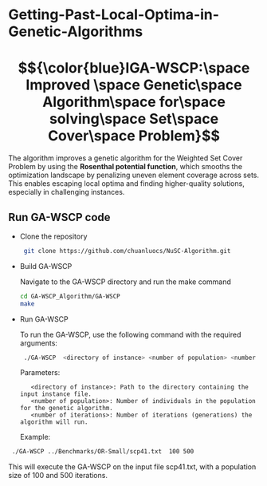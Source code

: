 # Getting-Past-Local-Optima-in-Genetic-Algorithms
# $${\color{blue}IGA-WSCP:\space Improved \space Genetic\space Algorithm\space for\space solving\space Set\space Cover\space Problem}$$
The algorithm improves a genetic algorithm for the Weighted Set Cover Problem by using the **Rosenthal potential function**, which smooths the optimization landscape by penalizing uneven element coverage across sets. This enables escaping local optima and finding higher-quality solutions, especially in challenging instances.


## Run GA-WSCP code
- Clone the repository

  ```bash
   git clone https://github.com/chuanluocs/NuSC-Algorithm.git
   ```

- Build GA-WSCP

  Navigate to the GA-WSCP directory and run the make command

  ```bash
  cd GA-WSCP_Algorithm/GA-WSCP
  make
  ```
- Run GA-WSCP
  
     To run the GA-WSCP, use the following command with the required arguments:

  ```bash
   ./GA-WSCP  <directory of instance> <number of population> <number of iteration>
   ```     
  Parameters:

         <directory of instance>: Path to the directory containing the input instance file.
         <number of population>: Number of individuals in the population for the genetic algorithm.
         <number of iterations>: Number of iterations (generations) the algorithm will run.

  Example:
 ```bash
  ./GA-WSCP ../Benchmarks/OR-Small/scp41.txt  100 500
   ```     

  This will execute the GA-WSCP on the input file scp41.txt, with a population size of 100 and 500 iterations.
